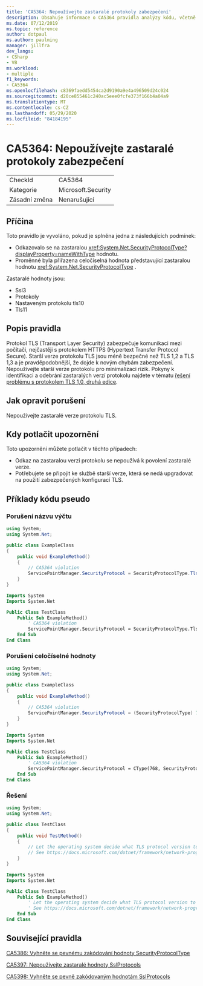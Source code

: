 ```yaml
---
title: 'CA5364: Nepoužívejte zastaralé protokoly zabezpečení'
description: Obsahuje informace o CA5364 pravidla analýzy kódu, včetně příčin, jak opravit porušení a kdy je potlačit.
ms.date: 07/12/2019
ms.topic: reference
author: dotpaul
ms.author: paulming
manager: jillfra
dev_langs:
- CSharp
- VB
ms.workload:
- multiple
f1_keywords:
- CA5364
ms.openlocfilehash: c8369faedd5454ca2d9190a9e4a496509d24c024
ms.sourcegitcommit: d20ce855461c240ac5eee0fcfe373f166b4a04a9
ms.translationtype: MT
ms.contentlocale: cs-CZ
ms.lasthandoff: 05/29/2020
ms.locfileid: "84184195"
---
```

# <a name="ca5364-do-not-use-deprecated-security-protocols"></a>CA5364: Nepoužívejte zastaralé protokoly zabezpečení

|||
|-|-|
|CheckId|CA5364|
|Kategorie|Microsoft.Security|
|Zásadní změna|Nenarušující|

## <a name="cause"></a>Příčina

Toto pravidlo je vyvoláno, pokud je splněna jedna z následujících podmínek:
- Odkazovalo se na zastaralou <xref:System.Net.SecurityProtocolType?displayProperty=nameWithType> hodnotu.
- Proměnné byla přiřazena celočíselná hodnota představující zastaralou hodnotu <xref:System.Net.SecurityProtocolType> .

Zastaralé hodnoty jsou:
- Ssl3
- Protokoly
- Nastaveným protokolu tls10
- Tls11

## <a name="rule-description"></a>Popis pravidla

Protokol TLS (Transport Layer Security) zabezpečuje komunikaci mezi počítači, nejčastěji s protokolem HTTPS (Hypertext Transfer Protocol Secure). Starší verze protokolu TLS jsou méně bezpečné než TLS 1,2 a TLS 1,3 a je pravděpodobnější, že dojde k novým chybám zabezpečení. Nepoužívejte starší verze protokolu pro minimalizaci rizik. Pokyny k identifikaci a odebrání zastaralých verzí protokolu najdete v tématu [řešení problému s protokolem TLS 1,0, druhá edice](/security/solving-tls1-problem).

## <a name="how-to-fix-violations"></a>Jak opravit porušení

Nepoužívejte zastaralé verze protokolu TLS.

## <a name="when-to-suppress-warnings"></a>Kdy potlačit upozornění

Toto upozornění můžete potlačit v těchto případech:
- Odkaz na zastaralou verzi protokolu se nepoužívá k povolení zastaralé verze.
- Potřebujete se připojit ke službě starší verze, která se nedá upgradovat na použití zabezpečených konfigurací TLS.

## <a name="pseudo-code-examples"></a>Příklady kódu pseudo

### <a name="enumeration-name-violation"></a>Porušení názvu výčtu

```csharp
using System;
using System.Net;

public class ExampleClass
{
    public void ExampleMethod()
    {
        // CA5364 violation
        ServicePointManager.SecurityProtocol = SecurityProtocolType.Tls11 | SecurityProtocolType.Tls12;
    }
}
```

```vb
Imports System
Imports System.Net

Public Class TestClass
    Public Sub ExampleMethod()
        ' CA5364 violation
        ServicePointManager.SecurityProtocol = SecurityProtocolType.Tls11 Or SecurityProtocolType.Tls12
    End Sub
End Class
```

### <a name="integer-value-violation"></a>Porušení celočíselné hodnoty

```csharp
using System;
using System.Net;

public class ExampleClass
{
    public void ExampleMethod()
    {
        // CA5364 violation
        ServicePointManager.SecurityProtocol = (SecurityProtocolType) 768;    // TLS 1.1
    }
}
```

```vb
Imports System
Imports System.Net

Public Class TestClass
    Public Sub ExampleMethod()
        ' CA5364 violation
        ServicePointManager.SecurityProtocol = CType(768, SecurityProtocolType)   ' TLS 1.1
    End Sub
End Class
```

### <a name="solution"></a>Řešení

```csharp
using System;
using System.Net;

public class TestClass
{
    public void TestMethod()
    {
        // Let the operating system decide what TLS protocol version to use.
        // See https://docs.microsoft.com/dotnet/framework/network-programming/tls
    }
}
```

```vb
Imports System
Imports System.Net

Public Class TestClass
    Public Sub ExampleMethod()
        ' Let the operating system decide what TLS protocol version to use.
        ' See https://docs.microsoft.com/dotnet/framework/network-programming/tls
    End Sub
End Class
```

## <a name="related-rules"></a>Související pravidla

[CA5386: Vyhněte se pevnému zakódování hodnoty SecurityProtocolType](ca5386.md)

[CA5397: Nepoužívejte zastaralé hodnoty SslProtocols](ca5397.md)

[CA5398: Vyhněte se pevně zakódovaným hodnotám SslProtocols](ca5398.md)
